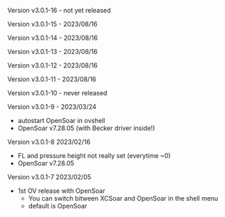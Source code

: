 Version v3.0.1-16 - not yet released

Version v3.0.1-15 - 2023/08/16

Version v3.0.1-14 - 2023/08/16

Version v3.0.1-13 - 2023/08/16

Version v3.0.1-12 - 2023/08/16

Version v3.0.1-11 - 2023/08/16 

Version v3.0.1-10 - never released 

Version v3.0.1-9 - 2023/03/24
* autostart OpenSoar in ovshell
* OpenSoar v7.28.05 (with Becker driver inside!)

Version v3.0.1-8  2023/02/16
* FL and pressure height not really set (everytime ~0)
* OpenSoar v7.28.05

Version v3.0.1-7 2023/02/05
 
* 1st OV release with OpenSoar
    * You can switch bitween XCSoar and OpenSoar in the shell menu
    * default is OpenSoar
